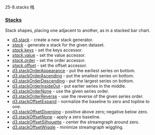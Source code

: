 25-8.stacks 栈

### [](https://github.com/d3/d3/blob/main/API.md#stacks)[Stacks](https://github.com/d3/d3-shape/blob/v3.0.1/README.md#stacks)

Stack shapes, placing one adjacent to another, as in a stacked bar chart.

-   [d3.stack](https://github.com/d3/d3-shape/blob/v3.0.1/README.md#stack) - create a new stack generator.
-   [*stack*](https://github.com/d3/d3-shape/blob/v3.0.1/README.md#_stack) - generate a stack for the given dataset.
-   [*stack*.keys](https://github.com/d3/d3-shape/blob/v3.0.1/README.md#stack_keys) - set the keys accessor.
-   [*stack*.value](https://github.com/d3/d3-shape/blob/v3.0.1/README.md#stack_value) - set the value accessor.
-   [*stack*.order](https://github.com/d3/d3-shape/blob/v3.0.1/README.md#stack_order) - set the order accessor.
-   [*stack*.offset](https://github.com/d3/d3-shape/blob/v3.0.1/README.md#stack_offset) - set the offset accessor.
-   [d3.stackOrderAppearance](https://github.com/d3/d3-shape/blob/v3.0.1/README.md#stackOrderAppearance) - put the earliest series on bottom.
-   [d3.stackOrderAscending](https://github.com/d3/d3-shape/blob/v3.0.1/README.md#stackOrderAscending) - put the smallest series on bottom.
-   [d3.stackOrderDescending](https://github.com/d3/d3-shape/blob/v3.0.1/README.md#stackOrderDescending) - put the largest series on bottom.
-   [d3.stackOrderInsideOut](https://github.com/d3/d3-shape/blob/v3.0.1/README.md#stackOrderInsideOut) - put earlier series in the middle.
-   [d3.stackOrderNone](https://github.com/d3/d3-shape/blob/v3.0.1/README.md#stackOrderNone) - use the given series order.
-   [d3.stackOrderReverse](https://github.com/d3/d3-shape/blob/v3.0.1/README.md#stackOrderReverse) - use the reverse of the given series order.
-   [d3.stackOffsetExpand](https://github.com/d3/d3-shape/blob/v3.0.1/README.md#stackOffsetExpand) - normalize the baseline to zero and topline to one.
-   [d3.stackOffsetDiverging](https://github.com/d3/d3-shape/blob/v3.0.1/README.md#stackOffsetDiverging) - positive above zero; negative below zero.
-   [d3.stackOffsetNone](https://github.com/d3/d3-shape/blob/v3.0.1/README.md#stackOffsetNone) - apply a zero baseline.
-   [d3.stackOffsetSilhouette](https://github.com/d3/d3-shape/blob/v3.0.1/README.md#stackOffsetSilhouette) - center the streamgraph around zero.
-   [d3.stackOffsetWiggle](https://github.com/d3/d3-shape/blob/v3.0.1/README.md#stackOffsetWiggle) - minimize streamgraph wiggling.